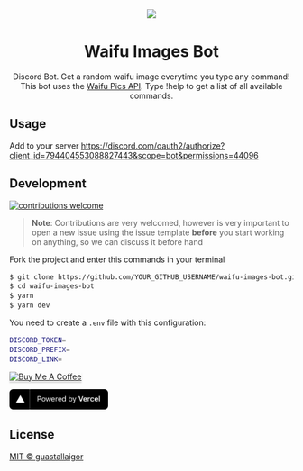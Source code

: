 <div align="center">
  <img src="https://ik.imagekit.io/6xhf1gnexgdgk/rem-avatar_UW2Fsd4Zo.png" width="200px">
  <h1>Waifu Images Bot</h1>
</div>

<p align="center">
  Discord Bot.
  Get a random waifu image everytime you type any command!
  This bot uses the <a href="https://github.com/Waifu-pics/api" target="_blank">Waifu Pics API</a>.
  Type !help to get a list of all available commands.
</p>

## Usage

Add to your server https://discord.com/oauth2/authorize?client_id=794404553088827443&scope=bot&permissions=44096

## Development

[![contributions welcome](https://img.shields.io/badge/contributions-welcome-brightgreen.svg?style=flat)](https://github.com/guastallaigor/waifu-images-bot/issues)

> **Note**: Contributions are very welcomed, however is very important to open a new issue using the issue template **before** you start working on anything, so we can discuss it before hand

Fork the project and enter this commands in your terminal

```sh
$ git clone https://github.com/YOUR_GITHUB_USERNAME/waifu-images-bot.git
$ cd waifu-images-bot
$ yarn
$ yarn dev
```

You need to create a `.env` file with this configuration:

```sh
DISCORD_TOKEN=
DISCORD_PREFIX=
DISCORD_LINK=
```

<a href="https://www.buymeacoffee.com/guastallaigor" target="_blank"><img src="https://www.buymeacoffee.com/assets/img/custom_images/orange_img.png" alt="Buy Me A Coffee" style="height: 41px !important;width: 174px !important;box-shadow: 0px 3px 2px 0px rgba(190, 190, 190, 0.5) !important;-webkit-box-shadow: 0px 3px 2px 0px rgba(190, 190, 190, 0.5) !important;" ></a>

<div>
  <p>
    <a href="https://vercel.com/?utm_source=hotsapi" target="_blank" rel="noopener">
      <img src="./img/powered-by-vercel.svg" width="175" alt="Powered by Vercel" />
    </a>
  </p>
</div>

## License

[MIT © guastallaigor](https://github.com/guastallaigor/waifu-images-bot/blob/master/LICENSE)
